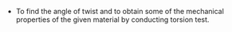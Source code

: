 - To find the angle of twist and to obtain some of the mechanical properties of the given material by conducting torsion test. 
